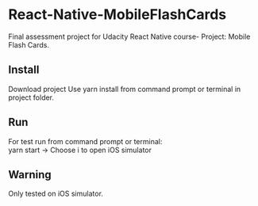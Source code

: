 # React-Native-MobileFlashCards
Final assessment project for Udacity React Native course- Project: Mobile Flash Cards.

## Install
Download project
Use yarn install from command prompt or terminal in project folder.

## Run
For test run from command prompt or terminal:<br />
yarn start -> Choose i to open iOS simulator

## Warning
Only tested on iOS simulator.




